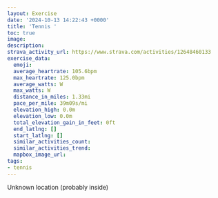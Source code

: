 ```yaml
---
layout: Exercise
date: '2024-10-13 14:22:43 +0000'
title: 'Tennis '
toc: true
image:
description:
strava_activity_url: https://www.strava.com/activities/12648460133
exercise_data:
  emoji:
  average_heartrate: 105.6bpm
  max_heartrate: 125.0bpm
  average_watts: W
  max_watts: W
  distance_in_miles: 1.33mi
  pace_per_mile: 39m09s/mi
  elevation_high: 0.0m
  elevation_low: 0.0m
  total_elevation_gain_in_feet: 0ft
  end_latlng: []
  start_latlng: []
  similar_activities_count:
  similar_activities_trend:
  mapbox_image_url:
tags:
- tennis
---
```




Unknown location (probably inside)
